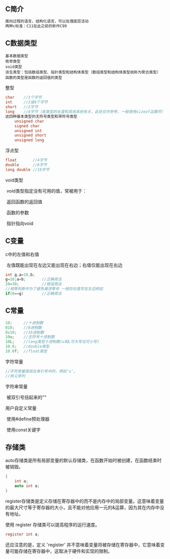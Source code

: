 ## C简介

```c
面向过程的语言，结构化语言，可以处理底层活动
两种c标准：C11在此之前的称作C99
```

## C数据类型

```
基本数据类型
枚举类型
void类型
派生类型：包括数组类型、指针类型和结构体类型（数组类型和结构体类型统称为聚合类型）
函数的类型是函数的返回值的类型
```

整型

```c
char	//1个字节
int		//2或4个字节
short	//2字节
long	//4字节（各类型的长度和具体系统有关，此处仅作参考，一般使用sizeof运算符）
这四种基本类型的无符号类型和带符号类型
    unsigned char
    signed char
    unsigned int
    unsigned short
    unsigned long
```

浮点型

```c
float		//4字节
double		//8字节
long double	//16字节    
```

void类型

​	void类型指定没有可用的值，常被用于：

​		返回函数的返回值

​		函数的参数

​		指针指向void

## C变量

c中的左值和右值

​	左值既能出现在左边又能出现在右边；右值仅能出现在右边

```c
int g,a=10,b;
g=10;a=b;		//正确用法
20=30;			//错误用法
//相等判断中为了避免漏泄等号 一般将右值写在左边例如
if(0==g)		//正确用法
```

## C常量

```c
10;		//十进制数
010;	//8进制数
0x10;	//16进制数
10u;	//无符号十进制数
10L;	//lang类型十进制数(u和L可大写也可小写)
10.0;	//double类型
10.0f;	//float类型
```

字符常量

```c
//字符常量是括在单引号中的，例如'x',
//转义序列
```

字符串常量

​	被双引号括起来的""

用户自定义常量

​	使用#define预处理器

​	使用const关键字

## 存储类

auto存储类是所有局部变量的默认存储类，在函数开始时被创建，在函数结束时被销毁。

```c
{
    int a;
    auto int a;
}
```

register存储类是定义存储在寄存器中的而不是内存中的局部变量。这意味着变量的最大尺寸等于寄存器的大小，且不能对他应用一元的&运算，因为其在内存中没有地址。

使用 register 存储类可以提高程序的运行速度。

```c
register int a;
```

还应注意的是，定义 'register' 并不意味着变量将被存储在寄存器中，它意味着变量可能存储在寄存器中，这取决于硬件和实现的限制。



